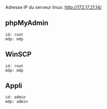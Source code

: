 Adresse IP du serveur linux: http://172.17.21.14/



## phpMyAdmin
```
id: root
mdp: mdp
```

## WinSCP
```
id: root
mdp: mdp
```

## Appli
```
id: admin
mdp: admin
```

